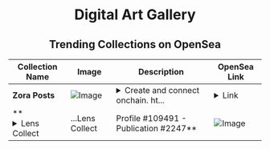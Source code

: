 <div align="center">

# Digital Art Gallery

## Trending Collections on OpenSea

| Collection Name                       | Image                                                                                     | Description                       | OpenSea Link                                                                                          |
|---------------------------------------|-------------------------------------------------------------------------------------------|-----------------------------------|--------------------------------------------------------------------------------------------------------|
| **Zora Posts** | ![Image](https://i.seadn.io/s/raw/files/38fb46ff7994479241663dcd3f6f68df.jpg?w=500&auto=format?w=200&auto=format) | <details><summary>Create and connect onchain. ht...</summary>Create and connect onchain. https://zora.co</details> | <details><summary>Link</summary>[Zora Posts](https://opensea.io/collection/zora-posts-17561)</details> |
| **<details><summary>Lens Collect | ...</summary>Lens Collect | Profile #109491 - Publication #2247</details>** | ![Image](https://i.seadn.io/s/raw/files/57f1cb6143f83ceee1ea4418407e536a.png?w=500&auto=format?w=200&auto=format) |  | <details><summary>Link</summary>[Lens Collect | Profile #109491 - Publication #2247](https://opensea.io/collection/lens-collect-profile-109491-publication-2247)</details> |

</div>